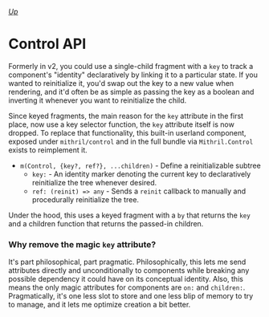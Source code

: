 [*Up*](README.md)

# Control API

Formerly in v2, you could use a single-child fragment with a `key` to track a component's "identity" declaratively by linking it to a particular state. If you wanted to reinitialize it, you'd swap out the key to a new value when rendering, and it'd often be as simple as passing the key as a boolean and inverting it whenever you want to reinitialize the child.

Since keyed fragments, the main reason for the `key` attribute in the first place, now use a key selector function, the `key` attribute itself is now dropped. To replace that functionality, this built-in userland component, exposed under `mithril/control` and in the full bundle via `Mithril.Control` exists to reimplement it.

- `m(Control, {key?, ref?}, ...children)` - Define a reinitializable subtree
	- `key:` - An identity marker denoting the current key to declaratively reinitialize the tree whenever desired.
	- `ref: (reinit) => any` - Sends a `reinit` callback to manually and procedurally reinitialize the tree.

Under the hood, this uses a keyed fragment with a `by` that returns the `key` and a children function that returns the passed-in children.

### Why remove the magic `key` attribute?

It's part philosophical, part pragmatic. Philosophically, this lets me send attributes directly and unconditionally to components while breaking any possible dependency it could have on its conceptual identity. Also, this means the only magic attributes for components are `on:` and `children:`. Pragmatically, it's one less slot to store and one less blip of memory to try to manage, and it lets me optimize creation a bit better.

